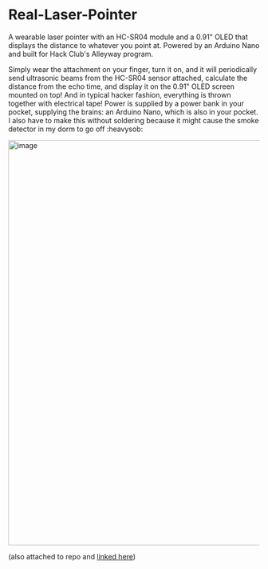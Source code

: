 # Real-Laser-Pointer
A wearable laser pointer with an HC-SR04 module and a 0.91" OLED that displays the distance to whatever you point at. Powered by an Arduino Nano and built for Hack Club's Alleyway program.

Simply wear the attachment on your finger, turn it on, and it will periodically send ultrasonic beams from the HC-SR04 sensor attached, calculate the distance from the echo time, and display it on the 0.91" OLED screen mounted on top! And in typical hacker fashion, everything is thrown together with electrical tape! Power is supplied by a power bank in your pocket, supplying the brains: an Arduino Nano, which is also in your pocket. I also have to make this without soldering because it might cause the smoke detector in my dorm to go off :heavysob: 

<img width="600" height="810" alt="image" src="https://github.com/user-attachments/assets/f226ef88-77c3-4e00-9a97-7263a8a52a05" />

(also attached to repo and [linked here](https://github.com/eddyzow/Real-Laser-Pointer/blob/main/CONCEPT.png))

